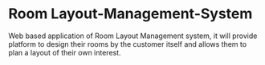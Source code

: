 # Room Layout-Management-System

Web based application of Room Layout Management system, it will provide platform to design their rooms by the customer itself and allows them to plan a layout of their own interest. 


